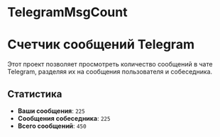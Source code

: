 # TelegramMsgCount
# Счетчик сообщений Telegram

Этот проект позволяет просмотреть количество сообщений в чате Telegram, разделяя их на сообщения пользователя и собеседника.

## Статистика

- **Ваши сообщения**: `225`
- **Сообщения собеседника**: `225`
- **Всего сообщений**: `450`
